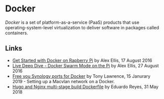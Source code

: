 # Docker

<dfn>Docker</dfn> is a set of platform-as-a-service (PaaS) products that use operating-system-level virtualization to deliver software in packages called containers.

## Links

-   [Get Started with Docker on Rapberry Pi](https://blog.alexellis.io/getting-started-with-docker-on-raspberry-pi/) by Alex Ellis, 17 August 2016
-   [Live Deep Dive - Docker Swarm Mode on the Pi](https://blog.alexellis.io/live-deep-dive-pi-swarm/) by Alex Ellis, 27 August 2016
-   [Free you Synology ports for Docker](http://tonylawrence.com/posts/unix/synology/free-your-synology-ports/) by Tony Lawrence, 15 Janurary 2019 - Setting up a Macvlan network on a Docker.
-   [Hugo and Nginx multi-stage build Dockerfile](https://reyes.im/post/docker-hugo-image/) by Eduardo Reyes, 31 May 2018
